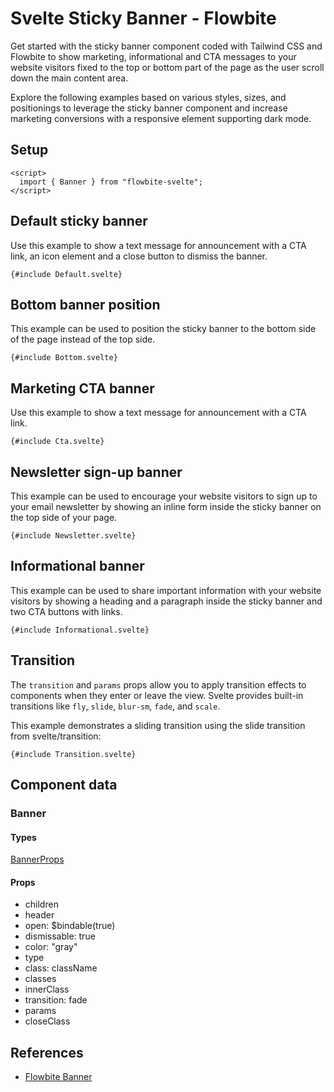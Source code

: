 # Svelte Sticky Banner - Flowbite


Get started with the sticky banner component coded with Tailwind CSS and Flowbite to show marketing, informational and CTA messages to your website visitors fixed to the top or bottom part of the page as the user scroll down the main content area.

Explore the following examples based on various styles, sizes, and positionings to leverage the sticky banner component and increase marketing conversions with a responsive element supporting dark mode.

## Setup

```svelte
<script>
  import { Banner } from "flowbite-svelte";
</script>
```

## Default sticky banner

Use this example to show a text message for announcement with a CTA link, an icon element and a close button to dismiss the banner.

```svelte
{#include Default.svelte}
```

## Bottom banner position

This example can be used to position the sticky banner to the bottom side of the page instead of the top side.

```svelte
{#include Bottom.svelte}
```

## Marketing CTA banner

Use this example to show a text message for announcement with a CTA link.

```svelte
{#include Cta.svelte}
```

## Newsletter sign-up banner

This example can be used to encourage your website visitors to sign up to your email newsletter by showing an inline form inside the sticky banner on the top side of your page.

```svelte
{#include Newsletter.svelte}
```

## Informational banner

This example can be used to share important information with your website visitors by showing a heading and a paragraph inside the sticky banner and two CTA buttons with links.

```svelte
{#include Informational.svelte}
```

## Transition

The `transition` and `params` props allow you to apply transition effects to components when they enter or leave the view. Svelte provides built-in transitions like `fly`, `slide`, `blur-sm`, `fade`, and `scale`.

This example demonstrates a sliding transition using the slide transition from svelte/transition:

```svelte
{#include Transition.svelte}
```

## Component data

### Banner

#### Types

[BannerProps](https://github.com/themesberg/flowbite-svelte/blob/main/src/lib/types.ts#L228)

#### Props

- children
- header
- open: $bindable(true)
- dismissable: true
- color: "gray"
- type
- class: className
- classes
- innerClass
- transition: fade
- params
- closeClass


## References

- [Flowbite Banner](https://flowbite.com/docs/components/banner/)



